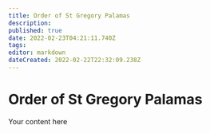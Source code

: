```yaml
---
title: Order of St Gregory Palamas
description: 
published: true
date: 2022-02-23T04:21:11.740Z
tags: 
editor: markdown
dateCreated: 2022-02-22T22:32:09.238Z
---
```


# Order of St Gregory Palamas
Your content here